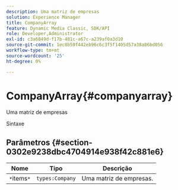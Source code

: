 ```yaml
---
description: Uma matriz de empresas
solution: Experience Manager
title: CompanyArray
feature: Dynamic Media Classic, SDK/API
role: Developer,Administrator
exl-id: c3a6849d-f17b-481c-a67c-a239af0a3d10
source-git-commit: 1ec8b59f442eb96c6c3f5f1405d57a38a86bd056
workflow-type: tm+mt
source-wordcount: '25'
ht-degree: 0%

---
```


# CompanyArray{#companyarray}

Uma matriz de empresas

Sintaxe

## Parâmetros {#section-0302e9238dbc4704914e938f42c881e6}

| Nome | Tipo | Descrição |
|---|---|---|
| `*`items`*` | `types:Company` | Uma matriz de empresas. |
